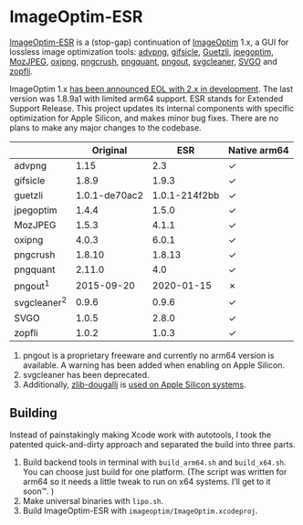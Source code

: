 # ImageOptim-ESR

[ImageOptim-ESR](https://github.com/DingoBits/ImageOptim-ESR) is a (stop-gap) continuation of [ImageOptim](https://github.com/ImageOptim/ImageOptim) 1.x, a GUI for lossless image optimization tools: [advpng](https://www.advancemame.it/doc-advpng), [gifsicle](https://github.com/kohler/gifsicle), [Guetzli](https://github.com/google/guetzli), [jpegoptim](https://github.com/tjko/jpegoptim), [MozJPEG](https://github.com/mozilla/mozjpeg), [oxipng](https://crates.rs/crates/oxipng),  [pngcrush](http://pmt.sourceforge.net/pngcrush), [pngquant](https://github.com/kornelski/pngquant), [pngout](http://www.advsys.net/ken/utils.htm), [svgcleaner](https://github.com/RazrFalcon/svgcleaner), [SVGO](https://github.com/svg/svgo) and  [zopfli](https://github.com/google/zopfli).

ImageOptim 1.x [has been announced EOL with 2.x in development](https://github.com/ImageOptim/ImageOptim/issues/354). The last version was 1.8.9a1 with limited arm64 support. ESR stands for Extended Support Release. This project updates its internal components with specific optimization for Apple Silicon, and makes minor bug fixes. There are no plans to make any major changes to the codebase.

|                        | Original      | ESR           | Native arm64 |
| ---------------------- | ------------- | ------------- | ------------ |
| advpng                 | 1.15          | 2.3           | ✓            |
| gifsicle               | 1.8.9         | 1.9.3         | ✓            |
| guetzli                | 1.0.1-de70ac2 | 1.0.1-214f2bb | ✓            |
| jpegoptim              | 1.4.4         | 1.5.0         | ✓            |
| MozJPEG                | 1.5.3         | 4.1.1         | ✓            |
| oxipng                 | 4.0.3         | 6.0.1         | ✓            |
| pngcrush               | 1.8.10        | 1.8.13        | ✓            |
| pngquant               | 2.11.0        | 4.0           | ✓            |
| pngout<sup>1</sup>     | 2015-09-20    | 2020-01-15    | ✗            |
| svgcleaner<sup>2</sup> | 0.9.6         | 0.9.6         | ✓            |
| SVGO                   | 1.0.5         | 2.8.0         | ✓            |
| zopfli                 | 1.0.2         | 1.0.3         | ✓            |

1. pngout is a proprietary freeware and currently no arm64 version is available. A warning has been added when enabling on Apple Silicon.
2. svgcleaner has been deprecated.
3. Additionally, [zlib-dougallj](https://github.com/dougallj/zlib-dougallj) is [used on Apple Silicon systems](https://dougallj.wordpress.com/2022/08/20/faster-zlib-deflate-decompression-on-the-apple-m1-and-x86).
## Building

Instead of painstakingly making Xcode work with autotools, I took the patented quick-and-dirty approach and separated the build into three parts.

1. Build backend tools in terminal with `build_arm64.sh` and `build_x64.sh`. You can choose just build for one platform. (The script was written for arm64 so it needs a little tweak to run on x64 systems. I’ll get to it soon™. )
2. Make universal binaries with `lipo.sh`.
3. Build ImageOptim-ESR with `imageoptim/ImageOptim.xcodeproj`.
